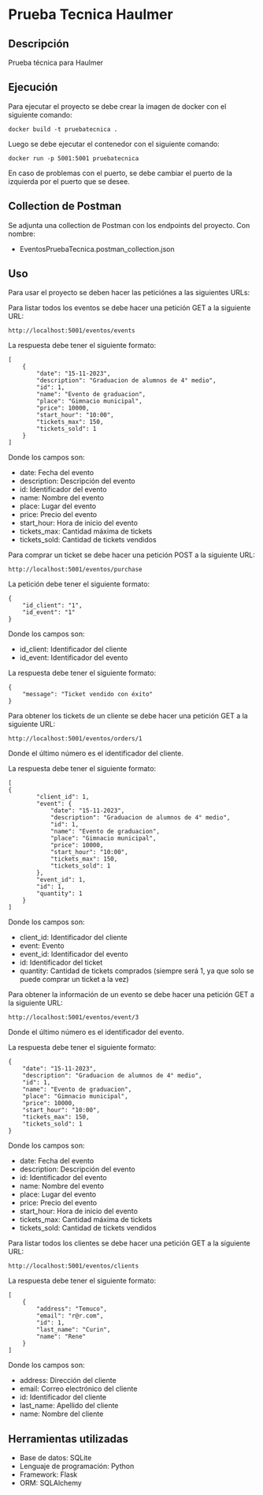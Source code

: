 # Prueba Tecnica Haulmer

## Descripción
Prueba técnica para Haulmer

## Ejecución
Para ejecutar el proyecto se debe crear la imagen de docker con el siguiente comando:
```
docker build -t pruebatecnica .
```
Luego se debe ejecutar el contenedor con el siguiente comando:
```
docker run -p 5001:5001 pruebatecnica
```
En caso de problemas con el puerto, se debe cambiar el puerto de la izquierda por el puerto que se desee.


## Collection de Postman
Se adjunta una collection de Postman con los endpoints del proyecto.
Con nombre: 
- EventosPruebaTecnica.postman_collection.json


## Uso
Para usar el proyecto se deben hacer las peticiónes a las siguientes URLs:

Para listar todos los eventos se debe hacer una petición GET a la siguiente URL:
```
http://localhost:5001/eventos/events
```
La respuesta debe tener el siguiente formato:
```
[   
    {
        "date": "15-11-2023",
        "description": "Graduacion de alumnos de 4° medio",
        "id": 1,
        "name": "Evento de graduacion",
        "place": "Gimnacio municipal",
        "price": 10000,
        "start_hour": "10:00",
        "tickets_max": 150,
        "tickets_sold": 1
    }
]
```

Donde los campos son:
- date: Fecha del evento
- description: Descripción del evento
- id: Identificador del evento
- name: Nombre del evento
- place: Lugar del evento
- price: Precio del evento
- start_hour: Hora de inicio del evento
- tickets_max: Cantidad máxima de tickets
- tickets_sold: Cantidad de tickets vendidos


Para comprar un ticket se debe hacer una petición POST a la siguiente URL:
```
http://localhost:5001/eventos/purchase
```
La petición debe tener el siguiente formato:
```
{
    "id_client": "1",
    "id_event": "1"
}
```
Donde los campos son:
- id_client: Identificador del cliente
- id_event: Identificador del evento

La respuesta debe tener el siguiente formato:
```
{
    "message": "Ticket vendido con éxito"
}
```

Para obtener los tickets de un cliente se debe hacer una petición GET a la siguiente URL:
```
http://localhost:5001/eventos/orders/1
```
Donde el último número es el identificador del cliente.


La respuesta debe tener el siguiente formato:
```
[
{
        "client_id": 1,
        "event": {
            "date": "15-11-2023",
            "description": "Graduacion de alumnos de 4° medio",
            "id": 1,
            "name": "Evento de graduacion",
            "place": "Gimnacio municipal",
            "price": 10000,
            "start_hour": "10:00",
            "tickets_max": 150,
            "tickets_sold": 1
        },
        "event_id": 1,
        "id": 1,
        "quantity": 1
    }
]
```

Donde los campos son:
- client_id: Identificador del cliente
- event: Evento
- event_id: Identificador del evento
- id: Identificador del ticket
- quantity: Cantidad de tickets comprados (siempre será 1, ya que solo se puede comprar un ticket a la vez)



Para obtener la información de un evento se debe hacer una petición GET a la siguiente URL:
```
http://localhost:5001/eventos/event/3
```
Donde el último número es el identificador del evento.

La respuesta debe tener el siguiente formato:
```
{
    "date": "15-11-2023",
    "description": "Graduacion de alumnos de 4° medio",
    "id": 1,
    "name": "Evento de graduacion",
    "place": "Gimnacio municipal",
    "price": 10000,
    "start_hour": "10:00",
    "tickets_max": 150,
    "tickets_sold": 1
}
```

Donde los campos son:
- date: Fecha del evento
- description: Descripción del evento
- id: Identificador del evento
- name: Nombre del evento
- place: Lugar del evento
- price: Precio del evento
- start_hour: Hora de inicio del evento
- tickets_max: Cantidad máxima de tickets
- tickets_sold: Cantidad de tickets vendidos


Para listar todos los clientes se debe hacer una petición GET a la siguiente URL:
```
http://localhost:5001/eventos/clients
```

La respuesta debe tener el siguiente formato:
```
[
    {
        "address": "Temuco",
        "email": "r@r.com",
        "id": 1,
        "last_name": "Curin",
        "name": "Rene"
    }
]
```

Donde los campos son:
- address: Dirección del cliente
- email: Correo electrónico del cliente
- id: Identificador del cliente
- last_name: Apellido del cliente
- name: Nombre del cliente


## Herramientas utilizadas
- Base de datos: SQLite
- Lenguaje de programación: Python
- Framework: Flask
- ORM: SQLAlchemy
